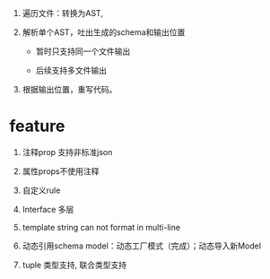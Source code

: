 1.  遍历文件：转换为AST,    

   

2. 解析单个AST，吐出生成的schema和输出位置

   + 暂时只支持同一个文件输出
   
   + 后续支持多文件输出
   
     
   
3. 根据输出位置，重写代码。



# feature

1. 注释prop 支持非标准json

2. 属性props不使用注释

3. 自定义rule

4. Interface 多层

5. template string can not format in multi-line

6. 动态引用schema model：动态工厂模式（完成）；动态导入新Model
   
7. tuple 类型支持, 联合类型支持
